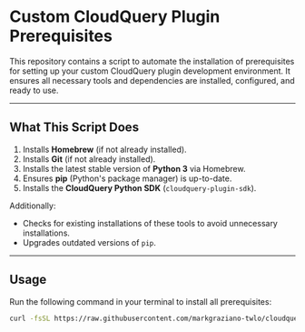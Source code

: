 # Custom CloudQuery Plugin Prerequisites

This repository contains a script to automate the installation of prerequisites for setting up your custom CloudQuery plugin development environment. It ensures all necessary tools and dependencies are installed, configured, and ready to use.

---

## **What This Script Does**
1. Installs **Homebrew** (if not already installed).
2. Installs **Git** (if not already installed).
3. Installs the latest stable version of **Python 3** via Homebrew.
4. Ensures **pip** (Python's package manager) is up-to-date.
5. Installs the **CloudQuery Python SDK** (`cloudquery-plugin-sdk`).

Additionally:
- Checks for existing installations of these tools to avoid unnecessary installations.
- Upgrades outdated versions of `pip`.

---

## **Usage**

Run the following command in your terminal to install all prerequisites:

```bash
curl -fsSL https://raw.githubusercontent.com/markgraziano-twlo/cloudquery_plugin_prereqs/refs/heads/main/setup.py | python3
